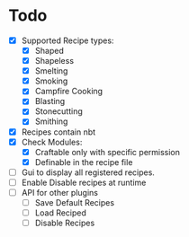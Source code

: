# Todo
 - [X] Supported Recipe types:
   - [X] Shaped
   - [X] Shapeless
   - [X] Smelting
   - [X] Smoking
   - [X] Campfire Cooking
   - [X] Blasting
   - [X] Stonecutting
   - [X] Smithing
 - [X] Recipes contain nbt
 - [X] Check Modules:
   - [X] Craftable only with specific permission
   - [X] Definable in the recipe file
 - [ ] Gui to display all registered recipes.
 - [ ] Enable Disable recipes at runtime
 - [ ] API for other plugins
   - [ ] Save Default Recipes
   - [ ] Load Reciped
   - [ ] Disable Recipes